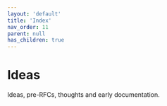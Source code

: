 ```yaml
---
layout: 'default'
title: 'Index'
nav_order: 11
parent: null
has_children: true
---
```


# Ideas

Ideas, pre-RFCs, thoughts and early documentation.
